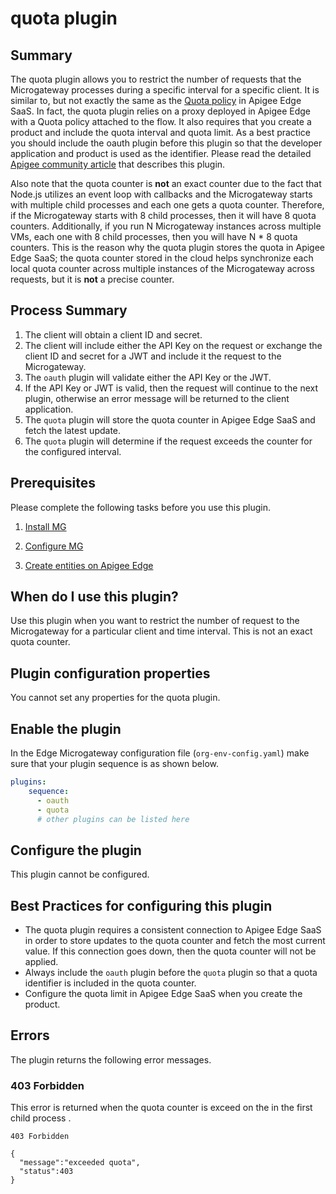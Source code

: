 # quota plugin

## Summary
The quota plugin allows you to restrict the number of requests that the Microgateway processes during a specific interval for a specific client.  It is similar to, but not exactly the same as the [Quota policy](https://docs.apigee.com/api-platform/reference/policies/quota-policy) in Apigee Edge SaaS.  In fact, the quota plugin relies on a proxy deployed in Apigee Edge with a Quota policy attached to the flow.  It also requires that you create a product and include the quota interval and quota limit.  As a best practice you should include the oauth plugin before this plugin so that the developer application and product is used as the identifier. Please read the detailed [Apigee community article](https://community.apigee.com/articles/39793/edge-microgateway-quota-plugin.html) that describes this plugin.

Also note that the quota counter is **not** an exact counter due to the fact that Node.js utilizes an event loop with callbacks and the Microgateway starts with multiple child processes and each one gets a quota counter.  Therefore, if the Microgateway starts with 8 child processes, then it will have 8 quota counters.  Additionally, if you run N Microgateway instances across multiple VMs, each one with 8 child processes, then you will have N * 8 quota counters.  This is the reason why the quota plugin stores the quota in Apigee Edge SaaS; the quota counter stored in the cloud helps synchronize each local quota counter across multiple instances of the Microgateway across requests, but it is **not** a precise counter.  

## Process Summary
1. The client will obtain a client ID and secret.
2. The client will include either the API Key on the request or exchange the client ID and secret for a JWT and include it the request to the Microgateway.
3. The `oauth` plugin will validate either the API Key or the JWT.
4. If the API Key or JWT is valid, then the request will continue to the next plugin, otherwise an error message will be returned to the client application.
5. The `quota` plugin will store the quota counter in Apigee Edge SaaS and fetch the latest update.  
6. The `quota` plugin will determine if the request exceeds the counter for the configured interval.  

## Prerequisites
Please complete the following tasks before you use this plugin.  

1. [Install MG](https://docs.apigee.com/api-platform/microgateway/3.0.x/setting-and-configuring-edge-microgateway#Prerequisite)   

2. [Configure MG](https://docs.apigee.com/api-platform/microgateway/3.0.x/setting-and-configuring-edge-microgateway#Part1)

3. [Create entities on Apigee Edge](https://docs.apigee.com/api-platform/microgateway/3.0.x/setting-and-configuring-edge-microgateway#Part2)

## When do I use this plugin?
Use this plugin when you want to restrict the number of request to the Microgateway for a particular client and time interval.  This is not an exact quota counter.  

## Plugin configuration properties
You cannot set any properties for the quota plugin.

## Enable the plugin
In the Edge Microgateway configuration file (`org-env-config.yaml`) make sure that your plugin sequence is as shown below.

```yaml
plugins:
    sequence:
      - oauth
      - quota
      # other plugins can be listed here
```

## Configure the plugin
This plugin cannot be configured.  

## Best Practices for configuring this plugin
* The quota plugin requires a consistent connection to Apigee Edge SaaS in order to store updates to the quota counter and fetch the most current value.  If this connection goes down, then the quota counter will not be applied.  
* Always include the `oauth` plugin before the `quota` plugin so that a quota identifier is included in the quota counter.  
* Configure the quota limit in Apigee Edge SaaS when you create the product.  

## Errors
The plugin returns the following error messages.

### 403 Forbidden
This error is returned when the quota counter is exceed on the in the first child process .  
```
403 Forbidden

{
  "message":"exceeded quota",
  "status":403
}
```
